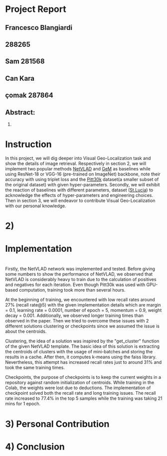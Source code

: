 # **Project Report**

## Francesco Blangiardi

## 288265

## Sam 281568

## Can Kara

## çomak 287864

## Abstract:

1.
# Instruction

In this project, we will dig deeper into Visual Geo-Localization task and show the details of image retrieval. Respectively in section 2, we will implement two popular methods [NetVLAD](https://arxiv.org/abs/1511.07247) and [GeM](https://arxiv.org/abs/1711.02512) as baselines while using ResNet-18 or VGG-16 (pre-trained on ImageNet) backbone, note their accuracy with using triplet loss and the [Pitt30k](https://www.cv-foundation.org/openaccess/content_cvpr_2013/papers/Torii_Visual_Place_Recognition_2013_CVPR_paper.pdf) dataset(a smaller subset of the original dataset) with given hyper-parameters. Secondly, we will exhibit the reaction of baselines with different parameters, dataset ([St.Lucia](http://asrl.utias.utoronto.ca/~mdw/uqstluciadataset.html)) to acknowledge the effects of hyper-parameters and engineering choices. Then in section 3, we will endeavor to contribute Visual Geo-Localization with our personal knowledge.

# 2)

# Implementation

#

#
Firstly, the NetVLAD network was implemented and tested. Before giving some numbers to show the performance of NetVLAD, we observed that NetVLAD is considerably heavy to train due to the calculation of positives and negatives for each iteration. Even though Pitt30k was used with GPU-based computation, training took more than several hours.

At the beginning of training, we encountered with low recall rates around 27% (recall rate@5) with the given implementation details which are margin = 0.1, learning rate = 0.0001, number of epoch = 5, momentum = 0.9, weight decay = 0.001. Additionally, we observed longer training times than observed in the paper. Then we tried to overcome these issues with 2 different solutions clustering or checkpoints since we assumed the issue is about the centroids.

Clustering, the idea of a solution was inspired by the &quot;get\_cluster&quot; function of the given NetVLAD template. The basic idea of this solution is extracting the centroids of clusters with the usage of mini-batches and storing the results in a cache. After then, it computes k-means using the faiss library. Nevertheless, this attempt has increased recall rates just to around 31% and took the same training times.

Checkpoints, the purpose of checkpoints is to keep the current weights in a repository against random initialization of centroids. While training in the Colab, the weights were lost due to deductions. The implementation of checkpoint solved both the recall rate and long training issues. The recall rate increased to 77.4% in the top 5 samples while the training was taking 21 mins for 1 epoch.

# 3) Personal Contribution

# 4) Conclusion